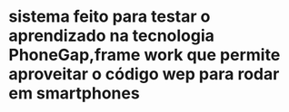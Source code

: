 # sistema feito para testar o aprendizado na tecnologia PhoneGap,frame work que permite aproveitar o código wep para rodar em smartphones
